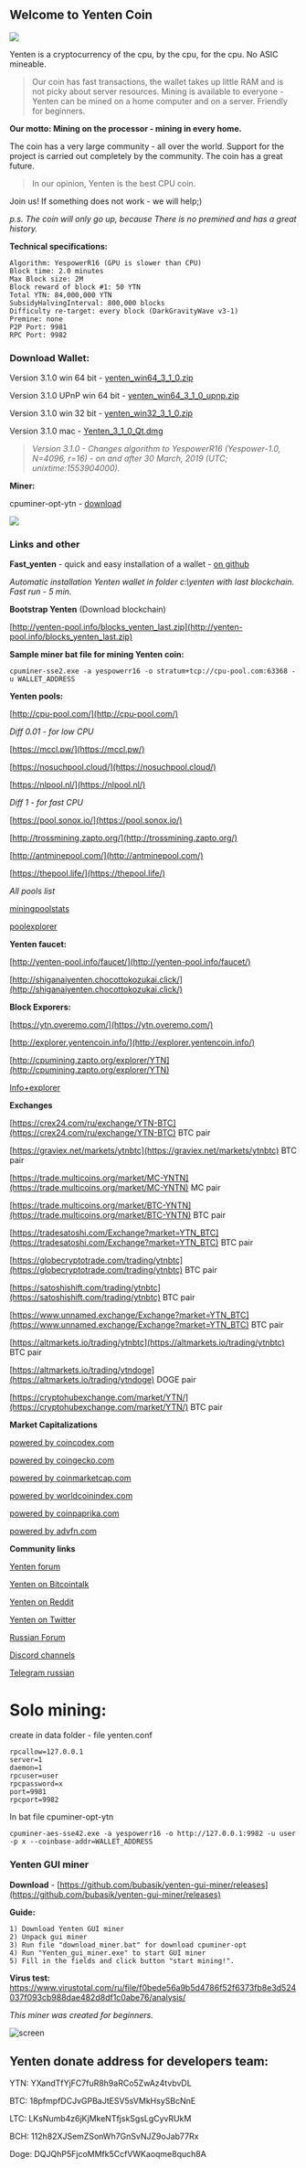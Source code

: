 ## Welcome to Yenten Coin

![]({{site.baseurl}}/logo_top.png)

Yenten is a cryptocurrency of the cpu, by the cpu, for the cpu.
No ASIC mineable.

> Our coin has fast transactions, the wallet takes up little RAM and is not picky about server resources. Mining is available to everyone - Yenten can be mined on a home computer and on a server. Friendly for beginners.

**Our motto: Mining on the processor - mining in every home.**

The coin has a very large community - all over the world. Support for the project is carried out completely by the community. The coin has a great future. 
> In our opinion, Yenten is the best CPU coin.

Join us! If something does not work - we will help;)

*p.s. The coin will only go up, because There is no premined and has a great history.*


**Technical specifications:**
```
Algorithm: YespowerR16 (GPU is slower than CPU)
Block time: 2.0 minutes 
Max Block size: 2M 
Block reward of block #1: 50 YTN 
Total YTN: 84,000,000 YTN 
SubsidyHalvingInterval: 800,000 blocks 
Difficulty re-target: every block (DarkGravityWave v3-1) 
Premine: none 
P2P Port: 9981 
RPC Port: 9982
```

### Download Wallet:
Version 3.1.0 win 64 bit - [yenten_win64_3_1_0.zip](https://github.com/yentencoin/yenten/releases/download/3.1.0/yenten_win64_3_1_0.zip)

Version 3.1.0 UPnP win 64 bit - [yenten_win64_3_1_0_upnp.zip](https://github.com/yentencoin/yenten/releases/download/3.1.0/yenten_win64_3_1_0_upnp.zip)

Version 3.1.0 win 32 bit - [yenten_win32_3_1_0.zip](https://github.com/yentencoin/yenten/releases/download/3.1.0/yenten_win32_3_1_0.zip)

Version 3.1.0 mac - [Yenten_3_1_0_Qt.dmg](https://github.com/yentencoin/yenten/releases/download/3.1.0/Yenten_3_1_0_Qt.dmg)

> _Version 3.1.0 - Changes algorithm to YespowerR16 (Yespower-1.0, N=4096, r=16) - on and after 30 March, 2019 (UTC; unixtime:1553904000)._

**Miner:**

cpuminer-opt-ytn - [download](https://github.com/bubasik/cpuminer-opt-yespower/releases)

![]({{site.baseurl}}/yenten_countach.png)

### Links and other

**Fast_yenten** - quick and easy installation of a wallet - [on github](https://github.com/bubasik/fast_yenten/releases)

_Automatic installation Yenten wallet in folder c:\yenten with last blockchain. Fast run - 5 min._

**Bootstrap Yenten** (Download blockchain)

[http://yenten-pool.info/blocks_yenten_last.zip](http://yenten-pool.info/blocks_yenten_last.zip)

**Sample miner bat file for mining Yenten coin:**

```cpuminer-sse2.exe -a yespowerr16 -o stratum+tcp://cpu-pool.com:63368 -u WALLET_ADDRESS```

**Yenten pools:**

[http://cpu-pool.com/](http://cpu-pool.com/)

*Diff 0.01 - for low CPU*

[https://mccl.pw/](https://mccl.pw/)

[https://nosuchpool.cloud/](https://nosuchpool.cloud/)

[https://nlpool.nl/](https://nlpool.nl/)

*Diff 1 - for fast CPU*

[https://pool.sonox.io/](https://pool.sonox.io/)

[http://trossmining.zapto.org/](http://trossmining.zapto.org/)

[http://antminepool.com/](http://antminepool.com/)

[https://thepool.life/](https://thepool.life/)

*All pools list*

[miningpoolstats](https://miningpoolstats.stream/yenten)

[poolexplorer](https://poolexplorer.com/coins?term=YTN)

**Yenten faucet:**

[http://yenten-pool.info/faucet/](http://yenten-pool.info/faucet/)

[http://shiganaiyenten.chocottokozukai.click/](http://shiganaiyenten.chocottokozukai.click/)

**Block Exporers:**

[https://ytn.overemo.com/](https://ytn.overemo.com/)

[http://explorer.yentencoin.info/](http://explorer.yentencoin.info/)

[http://cpumining.zapto.org/explorer/YTN](http://cpumining.zapto.org/explorer/YTN)

[Info+explorer](http://spbird.mydns.jp/myexplorer2/myexplorer2.php?timezone=2&coingroupno=20)

**Exchanges**

[https://crex24.com/ru/exchange/YTN-BTC](https://crex24.com/ru/exchange/YTN-BTC) BTC pair

[https://graviex.net/markets/ytnbtc](https://graviex.net/markets/ytnbtc) BTC pair

[https://trade.multicoins.org/market/MC-YNTN](https://trade.multicoins.org/market/MC-YNTN) MC pair

[https://trade.multicoins.org/market/BTC-YNTN](https://trade.multicoins.org/market/BTC-YNTN) BTC pair

[https://tradesatoshi.com/Exchange?market=YTN_BTC](https://tradesatoshi.com/Exchange?market=YTN_BTC) BTC pair

[https://globecryptotrade.com/trading/ytnbtc](https://globecryptotrade.com/trading/ytnbtc) BTC pair

[https://satoshishift.com/trading/ytnbtc](https://satoshishift.com/trading/ytnbtc) BTC pair

[https://www.unnamed.exchange/Exchange?market=YTN_BTC](https://www.unnamed.exchange/Exchange?market=YTN_BTC) BTC pair

[https://altmarkets.io/trading/ytnbtc](https://altmarkets.io/trading/ytnbtc) BTC pair

[https://altmarkets.io/trading/ytndoge](https://altmarkets.io/trading/ytndoge) DOGE pair

[https://cryptohubexchange.com/market/YTN/](https://cryptohubexchange.com/market/YTN/) BTC pair

**Market Capitalizations**

[powered by coincodex.com](https://coincodex.com/crypto/yenten/)

[powered by coingecko.com](https://www.coingecko.com/en/price_charts/yenten/usd)

[powered by coinmarketcap.com](https://coinmarketcap.com/currencies/yenten/)

[powered by worldcoinindex.com](https://www.worldcoinindex.com/coin/yenten/)

[powered by coinpaprika.com](https://coinpaprika.com/coin/ytn-yenten/)

[powered by advfn.com](https://www.advfn.com/crypto/YENTEN-YTN/)

**Community links**

[Yenten forum](http://forum.yentencoin.info/)

[Yenten on Bitcointalk](https://bitcointalk.org/index.php?topic=5098631)

[Yenten on Reddit](https://www.reddit.com/r/Yenten/)

[Yenten on Twitter](https://twitter.com/yentencoin/)

[Russian Forum](https://forum.bits.media/index.php?/topic/61231-ytn-cpu-mining-yenten-v131-yescryptr16/&)

[Discord channels](https://discord.gg/UnKHXvu)

[Telegram russian](https://t.co/4rFhSIYt2P)

# Solo mining:
create in data folder - file yenten.conf
```
rpcallow=127.0.0.1
server=1
daemon=1
rpcuser=user
rpcpassword=x
port=9981
rpcport=9982
```

In bat file cpuminer-opt-ytn
```
cpuminer-aes-sse42.exe -a yespowerr16 -o http://127.0.0.1:9982 -u user -p x --coinbase-addr=WALLET_ADDRESS
```

### Yenten GUI miner

**Download** - [https://github.com/bubasik/yenten-gui-miner/releases](https://github.com/bubasik/yenten-gui-miner/releases)

**Guide:**
```
1) Download Yenten GUI miner
2) Unpack gui miner
3) Run file "download_miner.bat" for download cpuminer-opt
4) Run "Yenten_gui_miner.exe" to start GUI miner
5) Fill in the fields and click button "start mining!".
```

**Virus test:** https://www.virustotal.com/ru/file/f0bede56a9b5d4786f52f6373fb8e3d524037f093cb988dae482d8df1c0abe76/analysis/

*This miner was created for beginners.*

![screen](https://raw.githubusercontent.com/bubasik/yenten-gui-miner/master/gui_miner_screen.png)


## Yenten donate address for developers team:

YTN: YXandTfYjFC7fuR8h9aRCo5ZwAz4tvbvDL

BTC: 18pfmpfDCJvGPBaJtESV5sVMkHsySBcNnE

LTC: LKsNumb4z6jKjMkeNTfjskSgsLgCyvRUkM

BCH: 112h82XJSemZSonWh7GnSvNJZ9oJab77Rx

Doge: DQJQhP5FjcoMMfk5CcfVWKaoqme8quch8A
